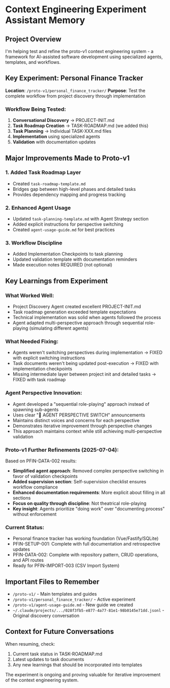 # Context Engineering Experiment Assistant Memory

## Project Overview
I'm helping test and refine the proto-v1 context engineering system - a framework for AI-assisted software development using specialized agents, templates, and workflows.

## Key Experiment: Personal Finance Tracker
**Location**: `/proto-v1/personal_finance_tracker/`
**Purpose**: Test the complete workflow from project discovery through implementation

### Workflow Being Tested:
1. **Conversational Discovery** → PROJECT-INIT.md
2. **Task Roadmap Creation** → TASK-ROADMAP.md (we added this)
3. **Task Planning** → Individual TASK-XXX.md files
4. **Implementation** using specialized agents
5. **Validation** with documentation updates

## Major Improvements Made to Proto-v1

### 1. Added Task Roadmap Layer
- Created `task-roadmap-template.md`
- Bridges gap between high-level phases and detailed tasks
- Provides dependency mapping and progress tracking

### 2. Enhanced Agent Usage
- Updated `task-planning-template.md` with Agent Strategy section
- Added explicit instructions for perspective switching
- Created `agent-usage-guide.md` for best practices

### 3. Workflow Discipline
- Added Implementation Checkpoints to task planning
- Updated validation template with documentation reminders
- Made execution notes REQUIRED (not optional)

## Key Learnings from Experiment

### What Worked Well:
- Project Discovery Agent created excellent PROJECT-INIT.md
- Task roadmap generation exceeded template expectations
- Technical implementation was solid when agents followed the process
- Agent adapted multi-perspective approach through sequential role-playing (simulating different agents)

### What Needed Fixing:
- Agents weren't switching perspectives during implementation → FIXED with explicit switching instructions
- Task documents weren't being updated post-execution → FIXED with implementation checkpoints
- Missing intermediate layer between project init and detailed tasks → FIXED with task roadmap

### Agent Perspective Innovation:
- Agent developed a "sequential role-playing" approach instead of spawning sub-agents
- Uses clear "🔄 AGENT PERSPECTIVE SWITCH" announcements
- Maintains distinct voices and concerns for each perspective
- Demonstrates iterative improvement through perspective changes
- This approach maintains context while still achieving multi-perspective validation

### Proto-v1 Further Refinements (2025-07-04):
Based on PFIN-DATA-002 results:
- **Simplified agent approach**: Removed complex perspective switching in favor of validation checkpoints
- **Added supervision section**: Self-supervision checklist ensures workflow compliance
- **Enhanced documentation requirements**: More explicit about filling in all sections
- **Focus on quality through discipline**: Not theatrical role-playing
- **Key insight**: Agents prioritize "doing work" over "documenting process" without enforcement

### Current Status:
- Personal finance tracker has working foundation (Vue/Fastify/SQLite)
- PFIN-SETUP-001: Complete with full documentation and retrospective updates
- PFIN-DATA-002: Complete with repository pattern, CRUD operations, and API routes
- Ready for PFIN-IMPORT-003 (CSV Import System)

## Important Files to Remember
- `/proto-v1/` - Main templates and guides
- `/proto-v1/personal_finance_tracker/` - Active experiment
- `/proto-v1/agent-usage-guide.md` - New guide we created
- `~/.claude/projects/.../028f3fb5-e877-4a77-81e1-98b0145e71dd.jsonl` - Original discovery conversation

## Context for Future Conversations
When resuming, check:
1. Current task status in TASK-ROADMAP.md
2. Latest updates to task documents
3. Any new learnings that should be incorporated into templates

The experiment is ongoing and proving valuable for iterative improvement of the context engineering system.